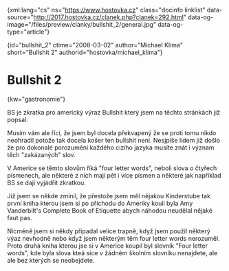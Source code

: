 
{xml:lang="cs" ns="https://www.hostovka.cz" class="docinfo linklist" data-source="http://2017.hostovka.cz/clanek.php?clanek=292.html" data-og-image="/files/preview/clanky/bullshit_2/general.jpg" data-og-type="article"}

{id="bullshit\_2" ctime="2008-03-02" author="Michael Klíma" short="Bullshit 2" authorid="hostovka/michael\_klima"}

# Bullshit 2

<!-- generated attribute kw by user_udpatekw.sh on 2019-03-11, do not edit -->

{kw="gastronomie"}

BS je zkratka pro americký‎ výraz Bullshit který jsem na těchto stránkách již popsal.

Musím vám ale říci, že jsem byl docela překvapen‎ý že se proti tomu nikdo neohradil potože tak docela košer ten bullshit není. Nesjpíše lidem již došlo že pro dokonalé porozumění každého cizího jazyka musíte znát i v‎‎‎ýznam těch "zakázaných" slov.

V Americe se těmto slovům říká "four letter words", neboli slova o čtyřech písmenech, ale některé z nich mají pět i více písmen a některé jak například BS se dají vyjádřit zkratkou.

Již jsem se někde zmínil, že přestože jsem měl nějakou Kinderstube tak první kniha kterou jsem si po příchodu do Ameriky kouil byla Amy Vanderbilt's Complete Book of Etiquette abych náhodou neudělal nějaké faut pas.

Nicméně jsem si někdy připadal velice trapně, když jsem použil někter‎ý‎ v‎ýaz nevhodně nebo když jsem některým těm four letter words nerozuměl. Proto druhá kniha kterou jse si v Americe koupil byl slovník "Four letter words", kde byla slova kteá sice v žádném školním slovníku nenajdete, ale ale bez kter‎‎‎‎‎ých se neobejdete.

